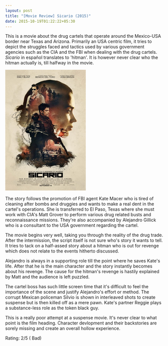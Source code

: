 ```yaml
---
layout: post
title: "[Movie Review] Sicario (2015)"
date: 2015-10-19T01:22:22+05:30
---
```


This is a movie about the drug cartels that operate around the Mexico-USA border near Texas and Arizona.
Primarily an USA centric film, it tries to depict the struggles faced and tactics used by various government agencies such as the CIA and the FBI when dealing with the drug cartels.
_Sicario_ in español translates to 'hitman'.
It is however never clear who the hitman actually is, till halfway in the movie.

![Sicario (2015)](/img/movie-poster-sicario-2015.jpg 'Sicario (2015)')

The story follows the promotion of FBI agent Kate Macer who is tired of cleaning after bombs and druggies and wants to make a real dent in the cartel's operations. 
She is transferred to El Paso, Texas where she must work with CIA's Matt Grover to perform various drug related busts and reconnaissance missions.
They're also accompanied by Alejandro Gillick who is a consultant to the USA government regarding the cartel.

The movie begins very well, taking you through the reality of the drug trade.
After the intermission, the script itself is not sure who's story it wants to tell.
It tries to tack on a half-assed story about a hitman who is out for revenge which does not relate to the events hitherto discussed.

Alejandro is always in a supporting role till the point where he saves Kate's life.
After that he is the main character and the story instantly becomes about his revenge.
The cause for the hitman's revenge is hastily explained by Matt and the audience is left puzzled.

The cartel boss has such little screen time that it's difficult to feel the importance of the scene and justify Alejandro's effort or method.
The corrupt Mexican policeman Silvio is shown in interleaved shots to create suspense but is then killed off as a mere pawn.
Kate's partner Reggie plays a substance-less role as the token black guy.

This is a really poor attempt at a suspense movie.
It's never clear to what point is the film heading.
Character devlopment and their backstories are sorely missing and create an overall hollow experience.

Rating: 2/5 ( Bad)
